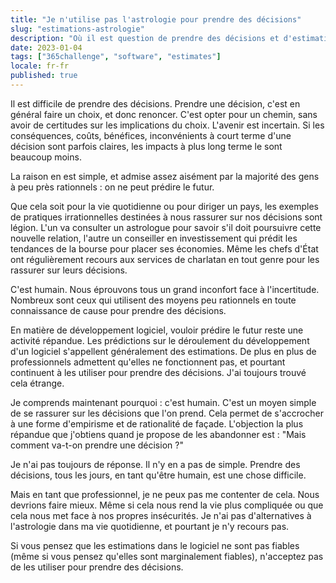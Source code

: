 ```yaml
---
title: "Je n'utilise pas l'astrologie pour prendre des décisions"
slug: "estimations-astrologie"
description: "Où il est question de prendre des décisions et d'estimations."
date: 2023-01-04
tags: ["365challenge", "software", "estimates"]
locale: fr-fr
published: true
---
```



Il est difficile de prendre des décisions. Prendre une décision, c'est en général faire un choix, et donc renoncer. C'est opter pour un chemin, sans avoir de certitudes sur les implications du choix. L'avenir est incertain. Si les conséquences, coûts, bénéfices, inconvénients à court terme d'une décision sont parfois claires, les impacts à plus long terme le sont beaucoup moins.


La raison en est simple, et admise assez aisément par la majorité des gens à peu près rationnels : on ne peut prédire le futur.


Que cela soit pour la vie quotidienne ou pour diriger un pays, les exemples de pratiques irrationnelles destinées à nous rassurer sur nos décisions sont légion. L'un va consulter un astrologue pour savoir s'il doit poursuivre cette nouvelle relation, l'autre un conseiller en investissement qui prédit les tendances de la bourse pour placer ses économies. Même les chefs d'État ont régulièrement recours aux services de charlatan en tout genre pour les rassurer sur leurs décisions.


C'est humain. Nous éprouvons tous un grand inconfort face à l'incertitude. Nombreux sont ceux qui utilisent des moyens peu rationnels en toute connaissance de cause pour prendre des décisions.


En matière de développement logiciel, vouloir prédire le futur reste une activité répandue. Les prédictions sur le déroulement du développement d'un logiciel s'appellent généralement des estimations. De plus en plus de professionnels admettent qu'elles ne fonctionnent pas, et pourtant continuent à les utiliser pour prendre des décisions. J'ai toujours trouvé cela étrange.


Je comprends maintenant pourquoi : c'est humain. C'est un moyen simple de se rassurer sur les décisions que l'on prend. Cela permet de s'accrocher à une forme d'empirisme et de rationalité de façade. L'objection la plus répandue que j'obtiens quand je propose de les abandonner est : "Mais comment va-t-on prendre une décision ?"


Je n'ai pas toujours de réponse. Il n'y en a pas de simple. Prendre des décisions, tous les jours, en tant qu'être humain, est une chose difficile.


Mais en tant que professionnel, je ne peux pas me contenter de cela. Nous devrions faire mieux. Même si cela nous rend la vie plus compliquée ou que cela nous met face à nos propres insécurités. Je n'ai pas d'alternatives à l'astrologie dans ma vie quotidienne, et pourtant je n'y recours pas.


Si vous pensez que les estimations dans le logiciel ne sont pas fiables (même si vous pensez qu'elles sont marginalement fiables), n'acceptez pas de les utiliser pour prendre des décisions.
